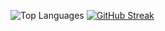 ![Top Languages](https://github-readme-stats.vercel.app/api/top-langs/?username=GiannisMand&layout=compact&theme=radical)
[![GitHub Streak](https://streak-stats.demolab.com?user=GiannisMand&date_format=j%2Fn%5B%2FY%5D&card_height=180)](https://git.io/streak-stats)


